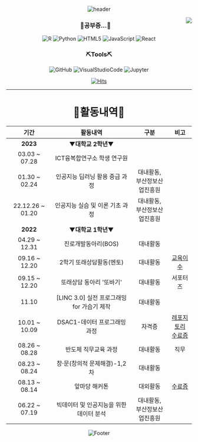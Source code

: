 <div align="center">

  ![header](https://capsule-render.vercel.app/api?type=waving&color=003399&height=230&section=header&text=🌙Jeongeun%20Moon🌙&fontSize=40&fontAlignY=40)

  <img align="right" src="https://github-readme-stats.vercel.app/api/top-langs/?username=jeongeuniii&hide=ipynb&layout=compact&theme=tokyonight">
  
  ### 📝공부중...📝
  
  ![R](https://img.shields.io/badge/R-276DC3?style=flat-square&logo=r&logoColor=white)
  ![Python](https://img.shields.io/badge/Python-3776AB?style=flat-square&logo=python&logoColor=white)
  ![HTML5](https://img.shields.io/badge/HTML5-E34F26?style=flat-square&logo=html5&logoColor=white)
  ![JavaScript](https://img.shields.io/badge/JavaScript-F7DF1E?style=flat-square&logo=javascript&logoColor=white)
  ![React](https://img.shields.io/badge/React-61DAFB?style=flat-square&logo=react&logoColor=white)
  
  ### ⛏️Tools⛏️
  
  ![GitHub](https://img.shields.io/badge/GitHub-5D5D5D?style=flat-square&logo=github&logoColor=white)
  ![VisualStudioCode](https://img.shields.io/badge/VisualStudioCode-007ACC?style=flat-square&logo=visualstudiocode&logoColor=white)
  ![Jupyter](https://img.shields.io/badge/Jupyter-F37626?style=flat-square&logo=jupyter&logoColor=white)
  
  [![Hits](https://hits.seeyoufarm.com/api/count/incr/badge.svg?url=https%3A%2F%2Fgithub.com%2Fjeongeuniii%2Fhit-counter&count_bg=%231E4BB5&title_bg=%235D5D5D&icon=github.svg&icon_color=%23FFFFFF&title=hits&edge_flat=false)](https://hits.seeyoufarm.com)

</div>

* * *

<div align="center">

  
  # 📖활동내역📖
  
  | 기간 | 활동내역 | 구분 | 비고 |
  | :----: | :--------: | :---: | :---: |
  | **2023** | ▼**대학교 2학년**▼ |  |  |
  | 03.03 ~ 07.28 | ICT융복합연구소 학생 연구원 |  |  |
  | 01.30 ~ 02.24 | 인공지능 딥러닝 활용 중급 과정 | 대내활동, <br>부산정보산업진흥원 |  |
  | 22.12.26 ~ 01.20 | 인공지능 실습 및 이론 기초 과정 | 대내활동, <br>부산정보산업진흥원 |  |
  | **2022** | ▼**대학교 1학년**▼ |  |  |
  | 04.29 ~ 12.31 | 진로개발동아리(BOS) | 대내활동 |  |
  | 09.16 ~ 12.20 | 2학기 또래상담활동(멘토) | 대내활동 | [교육이수](./attach/1_한청원.pdf) |
  | 09.15 ~ 12.20 | 또래상담 동아리 '또바기' | 대내활동 | 서포터즈 |
  | 11.10 | [LINC 3.0] 실전 프로그래밍 for 가습기 제작 | 대내활동 |  |
  | 10.01 ~ 10.09 | DSAC1-데이터 프로그래밍 과정 | 자격증 | [레포지토리](https://github.com/jeongeuniii/DSAC_M1) <br> [수료증](./attach/수료증.jpg) |
  | 08.26 ~ 08.28 | 반도체 직무교육 과정 | 대내활동 | 직무 |
  | 08.23 ~ 08.24 | 창·문(창의적 문제해결)-1,2차 | 대내활동 |  |
  | 08.13 ~ 08.14 | 앞마당 해커톤 | 대외활동 | [수료증](./attach/앞마당_문정은.pdf) |
  | 06.22 ~ 07.19 | 빅데이터 및 인공지능을 위한 데이터 분석 | 대내활동, <br>부산정보산업진흥원 |  |
  
  ![Footer](https://capsule-render.vercel.app/api?type=waving&color=003399&height=200&section=footer)
</div>
